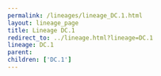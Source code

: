 ```yaml
---
permalink: /lineages/lineage_DC.1.html
layout: lineage_page
title: Lineage DC.1
redirect_to: ../lineage.html?lineage=DC.1
lineage: DC.1
parent: 
children: ['DC.1']
---
```

